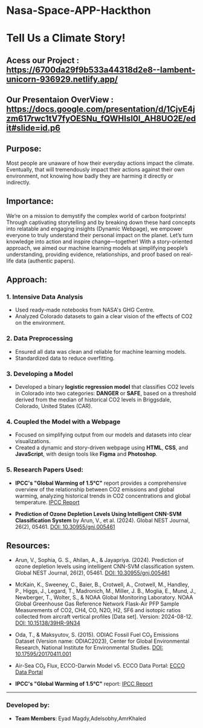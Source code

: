 # Nasa-Space-APP-Hackthon
# Tell Us a Climate Story!

## Acess our Project : https://6700da29f9b533a44318d2e8--lambent-unicorn-936929.netlify.app/
## Our Presentaion OverView : https://docs.google.com/presentation/d/1CjvE4jzm617rwc1tV7fyOESNu_fQWHIsI0l_AH8UO2E/edit#slide=id.p6

## Purpose:
Most people are unaware of how their everyday actions impact the climate. Eventually, that will tremendously impact their actions against their own environment, not knowing how badly they are harming it directly or indirectly.

## Importance:
We’re on a mission to demystify the complex world of carbon footprints! Through captivating storytelling and by breaking down these hard concepts into relatable and engaging insights (Dynamic Webpage), we empower everyone to truly understand their personal impact on the planet. Let’s turn knowledge into action and inspire change—together! With a story-oriented approach, we aimed our machine learning models at simplifying people’s understanding, providing evidence, relationships, and proof based on real-life data (authentic papers).

## Approach:

### 1. Intensive Data Analysis
- Used ready-made notebooks from NASA's GHG Centre.
- Analyzed Colorado datasets to gain a clear vision of the effects of CO2 on the environment.

### 2. Data Preprocessing
- Ensured all data was clean and reliable for machine learning models.
- Standardized data to reduce overfitting.

### 3. Developing a Model
- Developed a binary **logistic regression model** that classifies CO2 levels in Colorado into two categories: **DANGER** or **SAFE**, based on a threshold derived from the median of historical CO2 levels in Briggsdale, Colorado, United States (CAR).

### 4. Coupled the Model with a Webpage
- Focused on simplifying output from our models and datasets into clear visualizations.
- Created a dynamic and story-driven webpage using **HTML**, **CSS**, and **JavaScript**, with design tools like **Figma** and **Photoshop**.

### 5. Research Papers Used:
- **IPCC's "Global Warming of 1.5°C"** report provides a comprehensive overview of the relationship between CO2 emissions and global warming, analyzing historical trends in CO2 concentrations and global temperature. [IPCC Report](https://www.ipcc.ch/sr15/chapter/spm/)

- **Prediction of Ozone Depletion Levels Using Intelligent CNN-SVM Classification System** by Arun, V., et al. (2024). Global NEST Journal, 26(2), 05461. [DOI: 10.30955/gnj.005461](https://doi.org/10.30955/gnj.005461)

## Resources:
- Arun, V., Sophia, G. S., Ahilan, A., & Jayapriya. (2024). Prediction of ozone depletion levels using intelligent CNN-SVM classification system. Global NEST Journal, 26(2), 05461. [DOI: 10.30955/gnj.005461](https://doi.org/10.30955/gnj.005461)
  
- McKain, K., Sweeney, C., Baier, B., Crotwell, A., Crotwell, M., Handley, P., Higgs, J., Legard, T., Madronich, M., Miller, J. B., Moglia, E., Mund, J., Newberger, T., Wolter, S., & NOAA Global Monitoring Laboratory. NOAA Global Greenhouse Gas Reference Network Flask-Air PFP Sample Measurements of CO2, CH4, CO, N2O, H2, SF6 and isotopic ratios collected from aircraft vertical profiles [Data set]. Version: 2024-08-12. [DOI: 10.15138/39HR-9N34](https://doi.org/10.15138/39HR-9N34)
  
- Oda, T., & Maksyutov, S. (2015). ODIAC Fossil Fuel CO₂ Emissions Dataset (Version name: ODIAC2023), Center for Global Environmental Research, National Institute for Environmental Studies. [DOI: 10.17595/20170411.001](https://doi.org/10.17595/20170411.001)
  
- Air-Sea CO₂ Flux, ECCO-Darwin Model v5. ECCO Data Portal: [ECCO Data Portal](https://data.nas.nasa.gov/ecco/)
  
- **IPCC's "Global Warming of 1.5°C"** report: [IPCC Report](https://www.ipcc.ch/sr15/chapter/spm/)

---

### Developed by: 
- **Team Members**: Eyad Magdy,Adelsobhy,AmrKhaled
